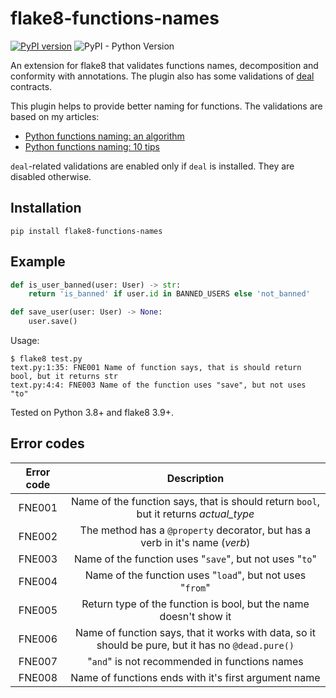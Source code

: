 # flake8-functions-names

[![PyPI version](https://badge.fury.io/py/flake8-functions-names.svg)](https://badge.fury.io/py/flake8-functions-names)
![PyPI - Python Version](https://img.shields.io/pypi/pyversions/flake8-functions-names)

An extension for flake8 that validates functions names, decomposition and
conformity with annotations. The plugin also has some validations
of [deal](https://github.com/life4/deal) contracts.

This plugin helps to provide better naming for functions.
The validations are based on my articles:

- [Python functions naming: an algorithm](https://melevir.medium.com/python-functions-naming-the-algorithm-74320a18278d)
- [Python functions naming: 10 tips](https://melevir.medium.com/python-functions-naming-tips-376f12549f9)

`deal`-related validations are enabled only if `deal` is installed.
They are disabled otherwise.

## Installation

```terminal
pip install flake8-functions-names
```

## Example

```python
def is_user_banned(user: User) -> str:
    return 'is_banned' if user.id in BANNED_USERS else 'not_banned'

def save_user(user: User) -> None:
    user.save()
```

Usage:

```terminal
$ flake8 test.py
text.py:1:35: FNE001 Name of function says, that is should return bool, but it returns str
text.py:4:4: FNE003 Name of the function uses "save", but not uses "to"
```

Tested on Python 3.8+ and flake8 3.9+.

## Error codes

| Error code |                     Description          |
|:----------:|:----------------------------------------:|
|   FNE001   | Name of the function says, that is should return `bool`, but it returns *actual_type* |
|   FNE002   | The method has a `@property` decorator, but has a verb in it's name (*verb*) |
|   FNE003   | Name of the function uses "`save`", but not uses "`to`" |
|   FNE004   | Name of the function uses "`load`", but not uses "`from`" |
|   FNE005   | Return type of the function is bool, but the name doesn't show it |
|   FNE006   | Name of function says, that it works with data, so it should be pure, but it has no `@dead.pure()` |
|   FNE007   | "`and`" is not recommended in functions names |
|   FNE008   | Name of functions ends with it's first argument name |
